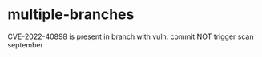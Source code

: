 # multiple-branches

CVE-2022-40898 is present in branch with vuln. commit NOT trigger scan september
